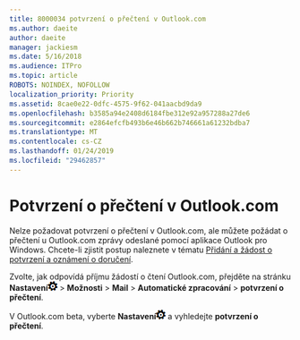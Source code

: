 ```yaml
---
title: 8000034 potvrzení o přečtení v Outlook.com
ms.author: daeite
author: daeite
manager: jackiesm
ms.date: 5/16/2018
ms.audience: ITPro
ms.topic: article
ROBOTS: NOINDEX, NOFOLLOW
localization_priority: Priority
ms.assetid: 8cae0e22-0dfc-4575-9f62-041aacbd9da9
ms.openlocfilehash: b3585a94e2408d6184fbe312e92a957288a27de6
ms.sourcegitcommit: e2864efcfb493b6e46b662b746661a61232bdba7
ms.translationtype: MT
ms.contentlocale: cs-CZ
ms.lasthandoff: 01/24/2019
ms.locfileid: "29462857"
---
```

# <a name="read-receipts-in-outlookcom"></a>Potvrzení o přečtení v Outlook.com

Nelze požadovat potvrzení o přečtení v Outlook.com, ale můžete požádat o přečtení u Outlook.com zprávy odeslané pomocí aplikace Outlook pro Windows. Chcete-li zjistit postup naleznete v tématu [Přidání a žádost o potvrzení a oznámení o doručení](https://go.microsoft.com/fwlink/p/?linkid=874355).
  
Zvolte, jak odpovídá příjmu žádostí o čtení Outlook.com, přejděte na stránku **Nastavení**![nastavení](media/f4b2e798-fff1-4a14-931f-5677a4543b58.png) \> **Možnosti** \> **Mail** \> **Automatické zpracování** \> **potvrzení o přečtení**. 
  
V Outlook.com beta, vyberte **Nastavení**![nastavení](media/f4b2e798-fff1-4a14-931f-5677a4543b58.png) a vyhledejte **potvrzení o přečtení**. 
  

